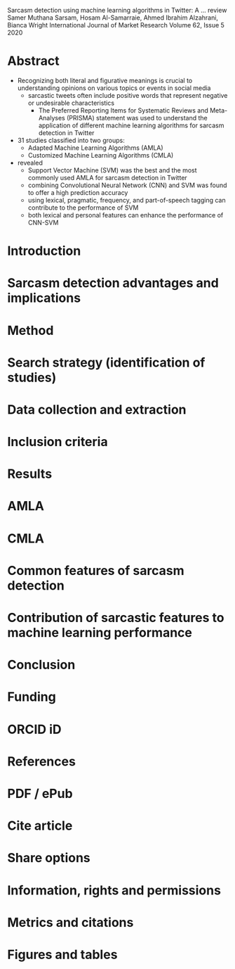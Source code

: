Sarcasm detection using machine learning algorithms in Twitter: A ... review
Samer Muthana Sarsam, Hosam Al-Samarraie, Ahmed Ibrahim Alzahrani, Bianca Wright
International Journal of Market Research Volume 62, Issue 5 2020

# Abstract

* Recognizing both literal and figurative meanings is
  crucial to understanding opinions on various topics or events in social media
  * sarcastic tweets often include
    positive words that represent negative or undesirable characteristics
    * The Preferred Reporting Items for Systematic Reviews and Meta-Analyses
      (PRISMA) statement was used to understand the application of different
      machine learning algorithms for sarcasm detection in Twitter
* 31 studies classified into two groups:
  * Adapted Machine Learning Algorithms (AMLA)
  * Customized Machine Learning Algorithms (CMLA)
* revealed
  * Support Vector Machine (SVM) was the best and the most commonly used AMLA
    for sarcasm detection in Twitter
  * combining Convolutional Neural Network (CNN) and SVM was found to offer a
    high prediction accuracy
  * using lexical, pragmatic, frequency, and part-of-speech tagging can
    contribute to the performance of SVM
  * both lexical and personal features can enhance the performance of CNN-SVM

# Introduction
# Sarcasm detection advantages and implications
# Method
# Search strategy (identification of studies)
# Data collection and extraction
# Inclusion criteria
# Results
# AMLA
# CMLA
# Common features of sarcasm detection
# Contribution of sarcastic features to machine learning performance
# Conclusion
# Funding
# ORCID iD
# References
# PDF / ePub
# Cite article
# Share options
# Information, rights and permissions
# Metrics and citations
# Figures and tables
